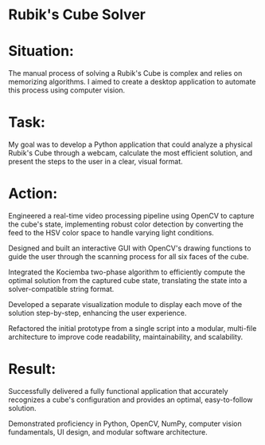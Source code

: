 # Rubik's Cube Solver 

# Situation:
 The manual process of solving a Rubik's Cube is complex and relies on memorizing algorithms. I aimed to create a desktop application to automate this process using computer vision.

# Task: 
My goal was to develop a Python application that could analyze a physical Rubik's Cube through a webcam, calculate the most efficient solution, and present the steps to the user in a clear, visual format.

# Action:
Engineered a real-time video processing pipeline using OpenCV to capture the cube's state, implementing robust color detection by converting the feed to the HSV color space to handle varying light conditions.

Designed and built an interactive GUI with OpenCV's drawing functions to guide the user through the scanning process for all six faces of the cube.

Integrated the Kociemba two-phase algorithm to efficiently compute the optimal solution from the captured cube state, translating the state into a solver-compatible string format.

Developed a separate visualization module to display each move of the solution step-by-step, enhancing the user experience.

Refactored the initial prototype from a single script into a modular, multi-file architecture to improve code readability, maintainability, and scalability.

# Result:
Successfully delivered a fully functional application that accurately recognizes a cube's configuration and provides an optimal, easy-to-follow solution.

Demonstrated proficiency in Python, OpenCV, NumPy, computer vision fundamentals, UI design, and modular software architecture.

